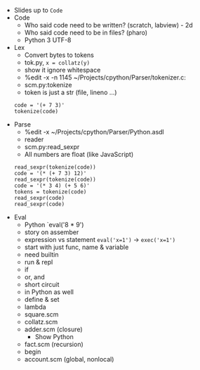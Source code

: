 - Slides up to `Code`
- Code
    - Who said code need to be written? (scratch, labview) - 2d
    - Who said code need to be in files? (pharo)
    - Python 3 UTF-8
- Lex
    - Convert bytes to tokens
    - tok.py, `x = collatz(y)`
	- show it ignore whitespace
    - %edit -x -n 1145 ~/Projects/cpython/Parser/tokenizer.c:
    - scm.py:tokenize
	- token is just a str (file, lineno ...)
    ~~~
    code = '(+ 7 3)'
    tokenize(code)
    ~~~
- Parse
    - %edit -x ~/Projects/cpython/Parser/Python.asdl
    - reader
    - scm.py:read_sexpr
    - All numbers are float (like JavaScript)
    ~~~
    read_sexpr(tokenize(code))
    code = '(* (+ 7 3) 12)'
    read_sexpr(tokenize(code))
    code = '(* 3 4) (+ 5 6)'
    tokens = tokenize(code)
    read_sexpr(code)
    read_sexpr(code)
    ~~~
- Eval
    - Python `eval('8 * 9')
    - story on assember
    - expression vs statement `eval('x=1')` → `exec('x=1')`
    - start with just func, name & variable
	- need builtin
    - run & repl
    - if
    - or, and
	- short circuit
	- in Python as well
    - define & set
    - lambda
	- square.scm
	- collatz.scm
	- adder.scm (closure)
	    - Show Python
	- fact.scm (recursion)
    - begin
	- account.scm (global, nonlocal)
